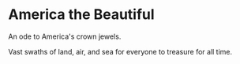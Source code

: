 # America the Beautiful

An ode to America's crown jewels.

Vast swaths of land, air, and sea for everyone to treasure for all time.